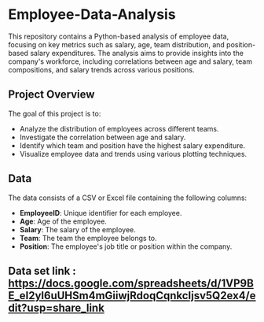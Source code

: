 # Employee-Data-Analysis
This repository contains a Python-based analysis of employee data, focusing on key metrics such as salary, age, team distribution, and position-based salary expenditures. The analysis aims to provide insights into the company's workforce, including correlations between age and salary, team compositions, and salary trends across various positions.

## Project Overview

The goal of this project is to:
- Analyze the distribution of employees across different teams.
- Investigate the correlation between age and salary.
- Identify which team and position have the highest salary expenditure.
- Visualize employee data and trends using various plotting techniques.

## Data

The data consists of a CSV or Excel file containing the following columns:
- **EmployeeID**: Unique identifier for each employee.
- **Age**: Age of the employee.
- **Salary**: The salary of the employee.
- **Team**: The team the employee belongs to.
- **Position**: The employee's job title or position within the company.


## Data set link : https://docs.google.com/spreadsheets/d/1VP9BE_eI2yl6uUHSm4mGiiwjRdoqCqnkcIjsv5Q2ex4/edit?usp=share_link


